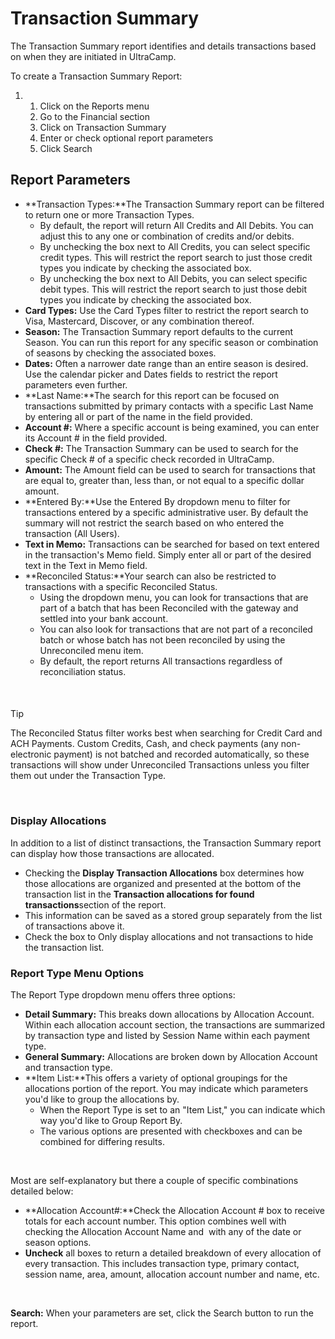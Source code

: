 # Transaction Summary
The Transaction Summary report identifies and details transactions based on when they are initiated in UltraCamp.   


To create a Transaction Summary Report:


1. 1. Click on the Reports menu
	2. Go to the Financial section
	3. Click on Transaction Summary
	4. Enter or check optional report parameters
	5. Click Search


  
  



## Report Parameters


* **Transaction Types:**The Transaction Summary report can be filtered to return one or more Transaction Types.
	+ By default, the report will return All Credits and All Debits. You can adjust this to any one or combination of credits and/or debits.
	+ By unchecking the box next to All Credits, you can select specific credit types. This will restrict the report search to just those credit types you indicate by checking the associated box.
	+ By unchecking the box next to All Debits, you can select specific debit types. This will restrict the report search to just those debit types you indicate by checking the associated box.
* **Card Types:** Use the Card Types filter to restrict the report search to Visa, Mastercard, Discover, or any combination thereof.
* **Season:** The Transaction Summary report defaults to the current Season. You can run this report for any specific season or combination of seasons by checking the associated boxes.
* **Dates:** Often a narrower date range than an entire season is desired. Use the calendar picker and Dates fields to restrict the report parameters even further.
* **Last Name:**The search for this report can be focused on transactions submitted by primary contacts with a specific Last Name by entering all or part of the name in the field provided.
* **Account #:** Where a specific account is being examined, you can enter its Account # in the field provided.
* **Check #:** The Transaction Summary can be used to search for the specific Check # of a specific check recorded in UltraCamp.
* **Amount:** The Amount field can be used to search for transactions that are equal to, greater than, less than, or not equal to a specific dollar amount.
* **Entered By:**Use the Entered By dropdown menu to filter for transactions entered by a specific administrative user. By default the summary will not restrict the search based on who entered the transaction (All Users).
* **Text in Memo:** Transactions can be searched for based on text entered in the transaction's Memo field. Simply enter all or part of the desired text in the Text in Memo field.
* **Reconciled Status:**Your search can also be restricted to transactions with a specific Reconciled Status.
	+ Using the dropdown menu, you can look for transactions that are part of a batch that has been Reconciled with the gateway and settled into your bank account.
	+ You can also look for transactions that are not part of a reconciled batch or whose batch has not been reconciled by using the Unreconciled menu item.
	+ By default, the report returns All transactions regardless of reconciliation status.


 



#### 
 Tip


The Reconciled Status filter works best when searching for Credit Card and ACH Payments. Custom Credits, Cash, and check payments (any non-electronic payment) is not batched and recorded automatically, so these transactions will show under Unreconciled Transactions unless you filter them out under the Transaction Type.



 


### Display Allocations


In addition to a list of distinct transactions, the Transaction Summary report can display how those transactions are allocated. 


* Checking the **Display Transaction Allocations** box determines how those allocations are organized and presented at the bottom of the transaction list in the **Transaction allocations for found transactions**section of the report.
* This information can be saved as a stored group separately from the list of transactions above it.
* Check the box to Only display allocations and not transactions to hide the transaction list.


### 


### Report Type Menu Options


The Report Type dropdown menu offers three options:


* **Detail Summary:** This breaks down allocations by Allocation Account. Within each allocation account section, the transactions are summarized by transaction type and listed by Session Name within each payment type.
* **General Summary:** Allocations are broken down by Allocation Account and transaction type.
* **Item List:**This offers a variety of optional groupings for the allocations portion of the report. You may indicate which parameters you'd like to group the allocations by.
	+ When the Report Type is set to an "Item List," you can indicate which way you'd like to Group Report By.
	+ The various options are presented with checkboxes and can be combined for differing results.


 


Most are self-explanatory but there a couple of specific combinations detailed below:


* **Allocation Account#:**Check the Allocation Account # box to receive totals for each account number. This option combines well with checking the Allocation Account Name and  with any of the date or season options.
* **Uncheck** all boxes to return a detailed breakdown of every allocation of every transaction. This includes transaction type, primary contact, session name, area, amount, allocation account number and name, etc.


 


**Search:** When your parameters are set, click the Search button to run the report.

